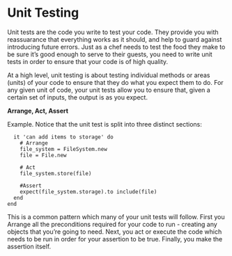 # Unit Testing
Unit tests are the code you write to test your code. They provide you with reassuarance that everything works as it should, and help to guard against introducing future errors. Just as a chef needs to test the food they make to be sure it’s good enough to serve to their guests, you need to write unit tests in order to ensure that your code is of high quality.

At a high level, unit testing is about testing individual methods or areas (units) of your code to ensure that they do what you expect them to do. For any given unit of code, your unit tests allow you to ensure that, given a certain set of inputs, the output is as you expect.

**Arrange, Act, Assert**

Example. Notice that the unit test is split into three distinct sections:

```describe FileSystem do
  it 'can add items to storage' do
    # Arrange
    file_system = FileSystem.new
    file = File.new

    # Act
    file_system.store(file)

    #Assert
    expect(file_system.storage).to include(file)
  end
end
```

This is a common pattern which many of your unit tests will follow. First you Arrange all the preconditions required for your code to run - creating any objects that you’re going to need. Next, you act or execute the code which needs to be run in order for your assertion to be true. Finally, you make the assertion itself.
